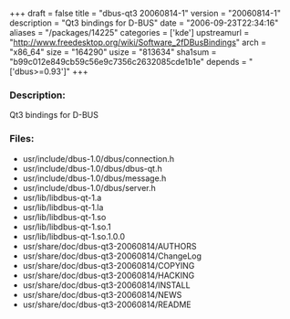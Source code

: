 +++
draft = false
title = "dbus-qt3 20060814-1"
version = "20060814-1"
description = "Qt3 bindings for D-BUS"
date = "2006-09-23T22:34:16"
aliases = "/packages/14225"
categories = ['kde']
upstreamurl = "http://www.freedesktop.org/wiki/Software_2fDBusBindings"
arch = "x86_64"
size = "164290"
usize = "813634"
sha1sum = "b99c012e849cb59c56e9c7356c2632085cde1b1e"
depends = "['dbus>=0.93']"
+++
### Description: 
Qt3 bindings for D-BUS

### Files: 
* usr/include/dbus-1.0/dbus/connection.h
* usr/include/dbus-1.0/dbus/dbus-qt.h
* usr/include/dbus-1.0/dbus/message.h
* usr/include/dbus-1.0/dbus/server.h
* usr/lib/libdbus-qt-1.a
* usr/lib/libdbus-qt-1.la
* usr/lib/libdbus-qt-1.so
* usr/lib/libdbus-qt-1.so.1
* usr/lib/libdbus-qt-1.so.1.0.0
* usr/share/doc/dbus-qt3-20060814/AUTHORS
* usr/share/doc/dbus-qt3-20060814/ChangeLog
* usr/share/doc/dbus-qt3-20060814/COPYING
* usr/share/doc/dbus-qt3-20060814/HACKING
* usr/share/doc/dbus-qt3-20060814/INSTALL
* usr/share/doc/dbus-qt3-20060814/NEWS
* usr/share/doc/dbus-qt3-20060814/README
